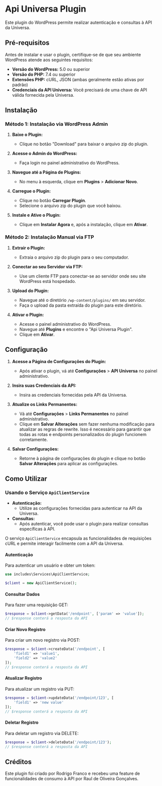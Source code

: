 # Api Universa Plugin

Este plugin do WordPress permite realizar autenticação e consultas à API da Universa.

## Pré-requisitos

Antes de instalar e usar o plugin, certifique-se de que seu ambiente WordPress atende aos seguintes requisitos:

- **Versão do WordPress:** 5.0 ou superior
- **Versão do PHP:** 7.4 ou superior
- **Extensões PHP:** cURL, JSON (ambas geralmente estão ativas por padrão)
- **Credenciais da API Universa:** Você precisará de uma chave de API válida fornecida pela Universa.

## Instalação

### Método 1: Instalação via WordPress Admin

1. **Baixe o Plugin:**
   - Clique no botão "Download" para baixar o arquivo zip do plugin.

2. **Acesse o Admin do WordPress:**
   - Faça login no painel administrativo do WordPress.

3. **Navegue até a Página de Plugins:**
   - No menu à esquerda, clique em **Plugins** > **Adicionar Novo**.

4. **Carregue o Plugin:**
   - Clique no botão **Carregar Plugin**.
   - Selecione o arquivo zip do plugin que você baixou.

5. **Instale e Ative o Plugin:**
   - Clique em **Instalar Agora** e, após a instalação, clique em **Ativar**.

### Método 2: Instalação Manual via FTP

1. **Extrair o Plugin:**
   - Extraia o arquivo zip do plugin para o seu computador.

2. **Conectar ao seu Servidor via FTP:**
   - Use um cliente FTP para conectar-se ao servidor onde seu site WordPress está hospedado.

3. **Upload do Plugin:**
   - Navegue até o diretório `/wp-content/plugins/` em seu servidor.
   - Faça o upload da pasta extraída do plugin para este diretório.

4. **Ativar o Plugin:**
   - Acesse o painel administrativo do WordPress.
   - Navegue até **Plugins** e encontre o "Api Universa Plugin".
   - Clique em **Ativar**.

## Configuração

1. **Acesse a Página de Configurações do Plugin:**
   - Após ativar o plugin, vá até **Configurações** > **API Universa** no painel administrativo.

2. **Insira suas Credenciais da API:**
   - Insira as credenciais fornecidas pela API da Universa.

3. **Atualize os Links Permanentes:**
   - Vá até **Configurações** > **Links Permanentes** no painel administrativo.
   - Clique em **Salvar Alterações** sem fazer nenhuma modificação para atualizar as regras de rewrite. Isso é necessário para garantir que todas as rotas e endpoints personalizados do plugin funcionem corretamente.

4. **Salvar Configurações:**
   - Retorne à página de configurações do plugin e clique no botão **Salvar Alterações** para aplicar as configurações.

## Como Utilizar

### Usando o Serviço `ApiClientService`

- **Autenticação:**
  - Utilize as configurações fornecidas para autenticar na API da Universa.
- **Consultas:**
  - Após autenticar, você pode usar o plugin para realizar consultas específicas à API.

O serviço `ApiClientService` encapsula as funcionalidades de requisições cURL e permite interagir facilmente com a API da Universa.

#### Autenticação
Para autenticar um usuário e obter um token:

```php
use includes\Services\ApiClientService;

$client = new ApiClientService();
```

#### Consultar Dados
Para fazer uma requisição GET:
```php
$response = $client->getData('/endpoint', ['param' => 'value']);
// $response conterá a resposta da API
```

#### Criar Novo Registro
Para criar um novo registro via POST:
```php
$response = $client->createData('/endpoint', [
    'field1' => 'value1',
    'field2' => 'value2'
]);
// $response conterá a resposta da API
```

#### Atualizar Registro
Para atualizar um registro via PUT:
```php
$response = $client->updateData('/endpoint/123', [
    'field1' => 'new value'
]);
// $response conterá a resposta da API
```

#### Deletar Registro
Para deletar um registro via DELETE:
```php
$response = $client->deleteData('/endpoint/123');
// $response conterá a resposta da API
```

## Créditos

Este plugin foi criado por Rodrigo Franco e recebeu uma feature de funcionalidades de consumo à API por Raul de Oliveira Gonçalves.